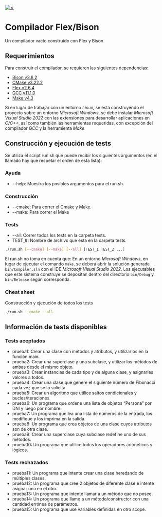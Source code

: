 [![✗](https://img.shields.io/badge/Release-v0.1.0-ffb600.svg?style=for-the-badge)](https://github.com/fzimbimbakis/Proyecto-TLA)

# Compilador Flex/Bison

Un compilador vacío construido con Flex y Bison.

## Requerimientos

Para construir el compilador, se requieren las siguientes dependencias:

* [Bison v3.8.2](https://www.gnu.org/software/bison/)
* [CMake v3.22.2](https://cmake.org/)
* [Flex v2.6.4](https://github.com/westes/flex)
* [GCC v11.1.0](https://gcc.gnu.org/)
* [Make v4.3](https://www.gnu.org/software/make/)

Si en lugar de trabajar con un entorno _Linux_, se está construyendo el proyecto sobre un entorno _Microsoft Windows_, se debe instalar _Microsoft Visual Studio 2022_ con las extensiones para desarrollar aplicaciones en _C/C++_, así como también las herramientas requeridas, con excepción del compilador _GCC_ y la herramienta _Make_.

## Construcción y ejecución de tests

Se utiliza el script run.sh que puede recibir los siguientes argumentos (en el llamado hay que respetar el orden de esta lista):

### Ayuda
* --help: Muestra los posibles argumentos para el run.sh.

### Construcción
* --cmake: Para correr el Cmake y Make.
* --make: Para correr el Make

### Tests
* --all: Correr todos los tests en la carpeta tests.
* TEST_#: Nombre de archivo que esta en la carpeta tests.

```bash
./run.sh [--cmake] [--make] [--all] [TEST_1 TEST_2 ...]
```

El run.sh no toma en cuenta que:
En un entorno _Microsoft Windows_, en lugar de ejecutar el comando `make`, se deberá abrir la solución generada `bin/Compiler.sln` con el IDE _Microsoft Visual Studio 2022_. Los ejecutables que este sistema construye se depositan dentro del directorio `bin/Debug` y `bin/Release` según corresponda.

### Cheat sheet
Construcción y ejecución de todos los tests
```bash
./run.sh --cmake --all
```

## Información de tests disponibles

### Tests aceptados
* prueba1: Crear una clase con métodos y atributos, y utilizarlos en la función main.
* prueba2: Crear una superclase y una subclase, y utilizar los métodos de ambas desde el mismo objeto.
* prueba3: Crear instancias de cada tipo y de alguna clase, y asignarles valores a todos.
* prueba4: Crear una clase que genere el siguiente número de Fibonacci cada vez que se lo solicita.
* prueba5: Crear un algoritmo que utilice saltos condicionales y bucles/iteraciones.
* prueba6: Un programa que ordene una lista de objetos “Persona” por DNI y luego por nombre.
* prueba7: Un programa que lea una lista de números de la entrada, los modifique y los imprima en la salida.
* prueba8: Un programa que crea objetos de una clase cuyos atributos son de otra clase.
* prueba9: Crear una superclase cuya subclase redefine uno de sus métodos.
* prueba10: Un programa que utilice todos los operadores aritméticos y lógicos.

### Tests rechazados
* prueba11: Un programa que intente crear una clase heredando de múltiples clases.
* prueba12: Un programa que cree 2 objetos de diferente clase e intente asignar uno en el otro.
* prueba13: Un programa que intente llamar a un método que no posee.
* prueba14: Un programa que llame a un método/constructor con una cantidad errónea de parámetros.
* prueba15: Un programa que use variables definidas en otro scope.

